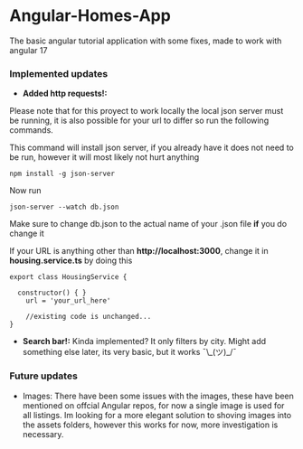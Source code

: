 # Angular-Homes-App
The basic angular tutorial application with some fixes, made to work with angular 17

### Implemented updates 

- **Added http requests!:** 

Please note that for this proyect to work locally the local json server must be running, it is also possible for your url to differ so run the following commands.

This command will install json server, if you already have it does not need to be run, however it will most likely not hurt anything

```
npm install -g json-server
```

Now run

```
json-server --watch db.json
```

Make sure to change db.json to the actual name of your .json file **if** you do change it

If your URL is anything other than **http://localhost:3000**, change it in **housing.service.ts** by doing this 

```
export class HousingService {

  constructor() { }
    url = 'your_url_here'

    //existing code is unchanged...
}
```
- **Search bar!:** 
Kinda implemented? It only filters by city. Might add something else later, its very basic, but it works ¯\\\_(ツ)\_/¯ 

### Future updates

- Images: There have been some issues with the images, these have been mentioned on offcial Angular repos, for now a single image is used for all listings. Im looking for a more elegant solution to shoving images into the assets folders, however  this works for now, more investigation is necessary. 
